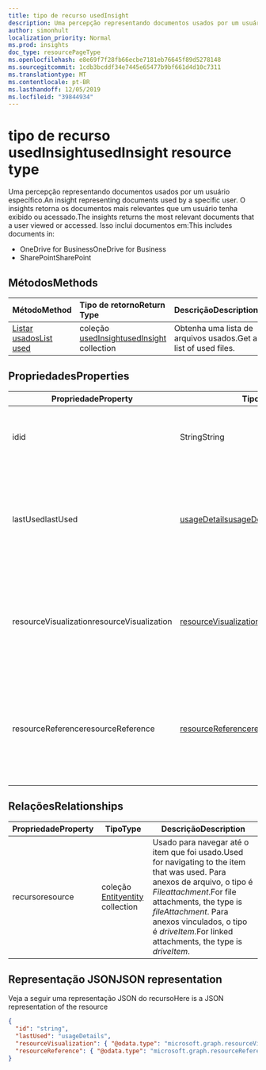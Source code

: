 ```yaml
---
title: tipo de recurso usedInsight
description: Uma percepção representando documentos usados por um usuário específico. O insights retorna os documentos mais relevantes que um usuário tenha exibido ou acessado.
author: simonhult
localization_priority: Normal
ms.prod: insights
doc_type: resourcePageType
ms.openlocfilehash: e8e69f7f28fb66ecbe7181eb76645f89d5278148
ms.sourcegitcommit: 1cdb3bcddf34e7445e65477b9bf661d4d10c7311
ms.translationtype: MT
ms.contentlocale: pt-BR
ms.lasthandoff: 12/05/2019
ms.locfileid: "39844934"
---
```

# <a name="usedinsight-resource-type"></a><span data-ttu-id="48be9-104">tipo de recurso usedInsight</span><span class="sxs-lookup"><span data-stu-id="48be9-104">usedInsight resource type</span></span>

<span data-ttu-id="48be9-105">Uma percepção representando documentos usados por um usuário específico.</span><span class="sxs-lookup"><span data-stu-id="48be9-105">An insight representing documents used by a specific user.</span></span> <span data-ttu-id="48be9-106">O insights retorna os documentos mais relevantes que um usuário tenha exibido ou acessado.</span><span class="sxs-lookup"><span data-stu-id="48be9-106">The insights returns the most relevant documents that a user viewed or accessed.</span></span> <span data-ttu-id="48be9-107">Isso inclui documentos em:</span><span class="sxs-lookup"><span data-stu-id="48be9-107">This includes documents in:</span></span>

- <span data-ttu-id="48be9-108">OneDrive for Business</span><span class="sxs-lookup"><span data-stu-id="48be9-108">OneDrive for Business</span></span>
- <span data-ttu-id="48be9-109">SharePoint</span><span class="sxs-lookup"><span data-stu-id="48be9-109">SharePoint</span></span>

## <a name="methods"></a><span data-ttu-id="48be9-110">Métodos</span><span class="sxs-lookup"><span data-stu-id="48be9-110">Methods</span></span>

| <span data-ttu-id="48be9-111">Método</span><span class="sxs-lookup"><span data-stu-id="48be9-111">Method</span></span>       | <span data-ttu-id="48be9-112">Tipo de retorno</span><span class="sxs-lookup"><span data-stu-id="48be9-112">Return Type</span></span>  |<span data-ttu-id="48be9-113">Descrição</span><span class="sxs-lookup"><span data-stu-id="48be9-113">Description</span></span>|
|:---------------|:--------|:----------|
|[<span data-ttu-id="48be9-114">Listar usados</span><span class="sxs-lookup"><span data-stu-id="48be9-114">List used</span></span>](../api/insights-list-used.md) |<span data-ttu-id="48be9-115">coleção [usedInsight](insights-used.md)</span><span class="sxs-lookup"><span data-stu-id="48be9-115">[usedInsight](insights-used.md) collection</span></span>| <span data-ttu-id="48be9-116">Obtenha uma lista de arquivos usados.</span><span class="sxs-lookup"><span data-stu-id="48be9-116">Get a list of used files.</span></span>|

## <a name="properties"></a><span data-ttu-id="48be9-117">Propriedades</span><span class="sxs-lookup"><span data-stu-id="48be9-117">Properties</span></span>

| <span data-ttu-id="48be9-118">Propriedade</span><span class="sxs-lookup"><span data-stu-id="48be9-118">Property</span></span>              | <span data-ttu-id="48be9-119">Tipo</span><span class="sxs-lookup"><span data-stu-id="48be9-119">Type</span></span>                      | <span data-ttu-id="48be9-120">Descrição</span><span class="sxs-lookup"><span data-stu-id="48be9-120">Description</span></span>  |
| -------------         |---------------            | -------------|
| <span data-ttu-id="48be9-121">id</span><span class="sxs-lookup"><span data-stu-id="48be9-121">id</span></span>                    | <span data-ttu-id="48be9-122">String</span><span class="sxs-lookup"><span data-stu-id="48be9-122">String</span></span>                    | <span data-ttu-id="48be9-123">Identificador exclusivo da relação.</span><span class="sxs-lookup"><span data-stu-id="48be9-123">Unique identifier of the relationship.</span></span> <span data-ttu-id="48be9-124">Somente leitura.</span><span class="sxs-lookup"><span data-stu-id="48be9-124">Read only.</span></span>        |
| <span data-ttu-id="48be9-125">lastUsed</span><span class="sxs-lookup"><span data-stu-id="48be9-125">lastUsed</span></span>              | [<span data-ttu-id="48be9-126">usageDetails</span><span class="sxs-lookup"><span data-stu-id="48be9-126">usageDetails</span></span>](insights-usagedetails.md)              | <span data-ttu-id="48be9-127">Informações sobre quando o item foi exibido e modificado pela última vez pelo usuário.</span><span class="sxs-lookup"><span data-stu-id="48be9-127">Information about when the item was last viewed and modified by the user.</span></span> <span data-ttu-id="48be9-128">Somente leitura.</span><span class="sxs-lookup"><span data-stu-id="48be9-128">Read only.</span></span>     |
| <span data-ttu-id="48be9-129">resourceVisualization</span><span class="sxs-lookup"><span data-stu-id="48be9-129">resourceVisualization</span></span> | [<span data-ttu-id="48be9-130">resourceVisualization</span><span class="sxs-lookup"><span data-stu-id="48be9-130">resourceVisualization</span></span>](insights-resourcevisualization.md)                | <span data-ttu-id="48be9-131">Propriedades que você pode usar para visualizar o documento em sua experiência.</span><span class="sxs-lookup"><span data-stu-id="48be9-131">Properties that you can use to visualize the document in your experience.</span></span> <span data-ttu-id="48be9-132">Somente leitura</span><span class="sxs-lookup"><span data-stu-id="48be9-132">Read-only</span></span>      |
| <span data-ttu-id="48be9-133">resourceReference</span><span class="sxs-lookup"><span data-stu-id="48be9-133">resourceReference</span></span>     | [<span data-ttu-id="48be9-134">resourceReference</span><span class="sxs-lookup"><span data-stu-id="48be9-134">resourceReference</span></span>](insights-resourcereference.md)                      | <span data-ttu-id="48be9-135">Propriedades de referência do documento usado, como a URL e o tipo do documento.</span><span class="sxs-lookup"><span data-stu-id="48be9-135">Reference properties of the used document, such as the url and type of the document.</span></span> <span data-ttu-id="48be9-136">Somente leitura</span><span class="sxs-lookup"><span data-stu-id="48be9-136">Read-only</span></span>     |

## <a name="relationships"></a><span data-ttu-id="48be9-137">Relações</span><span class="sxs-lookup"><span data-stu-id="48be9-137">Relationships</span></span>

| <span data-ttu-id="48be9-138">Propriedade</span><span class="sxs-lookup"><span data-stu-id="48be9-138">Property</span></span>      | <span data-ttu-id="48be9-139">Tipo</span><span class="sxs-lookup"><span data-stu-id="48be9-139">Type</span></span>          | <span data-ttu-id="48be9-140">Descrição</span><span class="sxs-lookup"><span data-stu-id="48be9-140">Description</span></span>  |
| ------------- |---------------| -------------|
| <span data-ttu-id="48be9-141">recurso</span><span class="sxs-lookup"><span data-stu-id="48be9-141">resource</span></span>      | <span data-ttu-id="48be9-142">coleção [Entity](entity.md)</span><span class="sxs-lookup"><span data-stu-id="48be9-142">[entity](entity.md) collection</span></span>    | <span data-ttu-id="48be9-143">Usado para navegar até o item que foi usado.</span><span class="sxs-lookup"><span data-stu-id="48be9-143">Used for navigating to the item that was used.</span></span> <span data-ttu-id="48be9-144">Para anexos de arquivo, o tipo é *Fileattachment*.</span><span class="sxs-lookup"><span data-stu-id="48be9-144">For file attachments, the type is *fileAttachment*.</span></span> <span data-ttu-id="48be9-145">Para anexos vinculados, o tipo é *driveItem*.</span><span class="sxs-lookup"><span data-stu-id="48be9-145">For linked attachments, the type is *driveItem*.</span></span> |

## <a name="json-representation"></a><span data-ttu-id="48be9-146">Representação JSON</span><span class="sxs-lookup"><span data-stu-id="48be9-146">JSON representation</span></span>
<span data-ttu-id="48be9-147">Veja a seguir uma representação JSON do recurso</span><span class="sxs-lookup"><span data-stu-id="48be9-147">Here is a JSON representation of the resource</span></span>

<!-- {
  "blockType": "resource",
  "keyProperty":"id",
  "optionalProperties": [
    "resource"
  ],
  "@odata.type": "microsoft.graph.usedInsight"
}-->

```json
{
  "id": "string",
  "lastUsed": "usageDetails",
  "resourceVisualization": { "@odata.type": "microsoft.graph.resourceVisualization" },
  "resourceReference": { "@odata.type": "microsoft.graph.resourceReference" }
}
```
